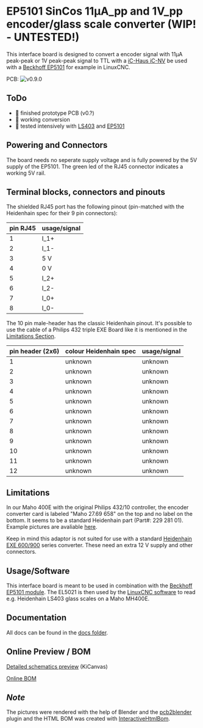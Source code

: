 # EP5101 SinCos 11µA_pp and 1V_pp encoder/glass scale converter (WIP! - UNTESTED!)
This interface board is designed to convert a encoder signal with 11µA peak-peak or 1V peak-peak signal to TTL with a [iC-Haus iC-NV](https://www.ichaus.de/product/ic-nv/) be used with a [Beckhoff EP5101](https://www.beckhoff.com/de-de/produkte/i-o/ethercat-box/epxxxx-industriegehaeuse/ep5xxx-winkel-wegmessung/ep5101-0011.html?) for example in LinuxCNC.

PCB:
![v0.9.0](pictures/render_v090.png "Blender render v0.9.0")

## ToDo
- 🔲 finished prototype PCB (v0.?)
- 🔲 working conversion
- 🔲 tested intensively with [LS403](docs/Heidenhain-LS-403-LS-403C.pdf) and [EP5101](https://www.beckhoff.com/de-de/produkte/i-o/ethercat-box/epxxxx-industriegehaeuse/ep5xxx-winkel-wegmessung/ep5101-0011.html?)

## Powering and Connectors
The board needs no seperate supply voltage and is fully powered by the 5V supply of the EP5101. The green led of the RJ45 connector indicates a working 5V rail.

## Terminal blocks, connectors and pinouts
The shielded RJ45 port has the following pinout (pin-matched with the Heidenhain spec for their 9 pin connectors):

| pin RJ45    | usage/signal |
| :---  | :---  |
| 1     | I_1+  |
| 2     | I_1-  |
| 3     | 5 V   |
| 4     | 0 V   |
| 5     | I_2+  |
| 6     | I_2-  |
| 7     | I_0+  |
| 8     | I_0-  |

The 10 pin male-header has the classic Heidenhain pinout. It's possible to use the cable of a Philips 432 triple EXE Board like it is mentioned in the [Limitations Section](#limitations).

| pin header (2x6)  | colour Heidenhain spec  | usage/signal |
| :---  | :----     | :---  |
| 1     | unknown   | unknown  |
| 2     | unknown   | unknown  |
| 3     | unknown   | unknown  |
| 4     | unknown   | unknown  |
| 5     | unknown   | unknown  |
| 6     | unknown   | unknown  |
| 7     | unknown   | unknown  |
| 8     | unknown   | unknown  |
| 9     | unknown   | unknown  |
| 10    | unknown   | unknown  |
| 11    | unknown   | unknown  |
| 12    | unknown   | unknown  |

## Limitations
In our Maho 400E with the original Philips 432/10 controller, the encoder converter card is labeled "Maho 27.69 658" on the top and no label on the bottom. It seems to be a standard Heidenhain part (Part#: 229 281 01). Example pictures are avaliable [here](https://www.cnc-shopping.com/en/philips-432-cnc-heidenhain-229-281-01-exe-platine-maho-27-69-658-3-axis-615dc0edd3849-p-5395.html). 

Keep in mind this adaptor is not suited for use with a standard [Heidenhain EXE 600/900](https://cncbote.de/artikel/heidenhain-exe-600-5-f-id-nr-172680a/) series converter. These need an extra 12 V supply and other connectors.

## Usage/Software
This interface board is meant to be used in combination with the [Beckhoff EP5101 module](hhttps://www.beckhoff.com/de-de/produkte/i-o/ethercat-box/epxxxx-industriegehaeuse/ep5xxx-winkel-wegmessung/ep5101-0011.html?). The EL5021 is then used by the [LinuxCNC software](https://linuxcnc.org/) to read e.g. Heidenhain LS403 glass scales on a Maho MH400E.

## Documentation
All docs can be found in the [docs folder](docs/).

## Online Preview / BOM
[Detailed schematics preview](https://kicanvas.org/?github=https%3A%2F%2Fgithub.com%2FPedPEx%2FSinCosEnc-Conv_EP5101) (KiCanvas)

[Online BOM](https://htmlpreview.github.io/?https://raw.githubusercontent.com/PedPEx/SinCosEnc-Conv_EP5101/master/bom/webviewer-BOM.html)

## *Note*
The pictures were rendered with the help of Blender and the [pcb2blender](https://github.com/30350n/pcb2blender) plugin and the HTML BOM was created with [InteractiveHtmlBom](https://github.com/openscopeproject/InteractiveHtmlBom).
